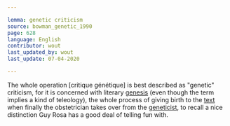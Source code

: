 ```yaml
---

lemma: genetic criticism
source: bowman_genetic_1990
page: 628
language: English
contributor: wout
last_updated_by: wout
last_update: 07-04-2020

---
```


The whole operation [critique génétique] is best described as "genetic" criticism, for it is concerned with literary [genesis](genesis.html) (even though the term implies a kind of teleology), the whole process of giving birth to the [text](text.html) when finally the obstetrician takes over from the [geneticist](criticGenetic.html), to recall a nice distinction Guy Rosa has a good deal of telling fun with.
